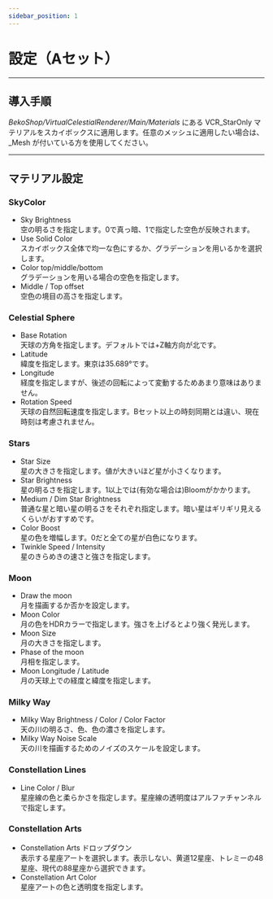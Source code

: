 ```yaml
---
sidebar_position: 1
---
```


# 設定（Aセット）
<hr/>

## 導入手順
_BekoShop/VirtualCelestialRenderer/Main/Materials_ にある VCR_StarOnly マテリアルをスカイボックスに適用します。任意のメッシュに適用したい場合は、　_Mesh が付いている方を使用してください。

---
## マテリアル設定
### SkyColor
- Sky Brightness  
空の明るさを指定します。0で真っ暗、1で指定した空色が反映されます。
- Use Solid Color  
スカイボックス全体で均一な色にするか、グラデーションを用いるかを選択します。
- Color top/middle/bottom  
グラデーションを用いる場合の空色を指定します。
- Middle / Top offset  
空色の境目の高さを指定します。
### Celestial Sphere
- Base Rotation  
天球の方角を指定します。デフォルトでは+Z軸方向が北です。
- Latitude  
緯度を指定します。東京は35.689°です。
- Longitude  
経度を指定しますが、後述の回転によって変動するためあまり意味はありません。
- Rotation Speed  
天球の自然回転速度を指定します。Bセット以上の時刻同期とは違い、現在時刻は考慮されません。
### Stars
- Star Size  
星の大きさを指定します。値が大きいほど星が小さくなります。
- Star Brightness  
星の明るさを指定します。1以上では(有効な場合は)Bloomがかかります。
- Medium / Dim Star Brightness  
普通な星と暗い星の明るさをそれぞれ指定します。暗い星はギリギリ見えるくらいがおすすめです。
- Color Boost  
星の色を増幅します。0だと全ての星が白色になります。
- Twinkle Speed / Intensity  
星のきらめきの速さと強さを指定します。
### Moon
- Draw the moon  
月を描画するか否かを設定します。
- Moon Color  
月の色をHDRカラーで指定します。強さを上げるとより強く発光します。
- Moon Size  
月の大きさを指定します。
- Phase of the moon  
月相を指定します。
- Moon Longitude / Latitude  
月の天球上での経度と緯度を指定します。
### Milky Way
- Milky Way Brightness / Color / Color Factor  
天の川の明るさ、色、色の濃さを指定します。
- Milky Way Noise Scale  
天の川を描画するためのノイズのスケールを設定します。
### Constellation Lines
- Line Color / Blur  
星座線の色と柔らかさを指定します。星座線の透明度はアルファチャンネルで指定します。
### Constellation Arts
- Constellation Arts ドロップダウン  
表示する星座アートを選択します。表示しない、黄道12星座、トレミーの48星座、現代の88星座から選択できます。
- Constellation Art Color  
星座アートの色と透明度を指定します。